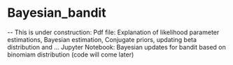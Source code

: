 # Bayesian_bandit
-- This is under construction: 
Pdf file: Explanation of likelihood parameter estimations, Bayesian estimation, Conjugate priors, updating beta distribution and ...
Jupyter Notebook: Bayesian updates for bandit based on binomiam distribution (code will come later)
